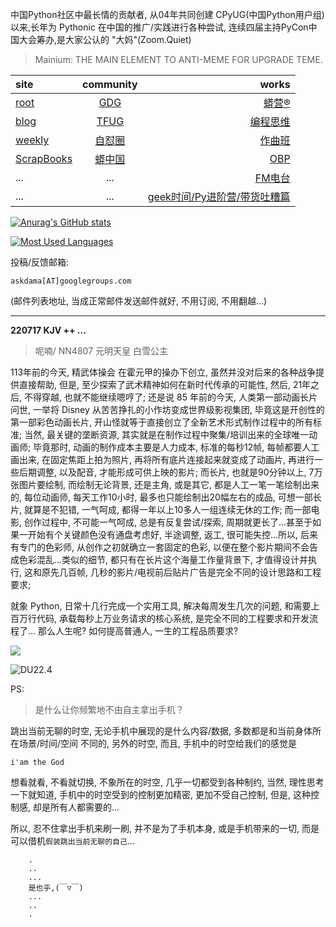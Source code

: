 中国Python社区中最长情的贡献者, 从04年共同创建 CPyUG(中国Python用户组)以来,长年为 Pythonic 在中国的推广/实践进行各种尝试, 连续四届主持PyCon中国大会筹办,是大家公认的 "大妈"(Zoom.Quiet)

> Mainium: THE MAIN ELEMENT TO ANTI-MEME FOR UPGRADE TEME.

| site | community | works |
| :-----| :----: | ----: |
| [root](http://zoomquiet.io/) | [GDG](https://blog.zhgdg.org/) | [蟒营®](https://doc.101.camp/) |
| [blog](https://blog.zoomquiet.io/pages/zoomquiet.html) | [TFUG](http://zh.tfug.world/) | [编程思维](https://py.101.camp/) |
| [weekly](http://weekly.pychina.org/) | [自怼圈](https://du.101.camp/) | [作曲班](https://mu.101.camp/) |
| [ScrapBooks](https://zoomquiet.io/collection.html) | [蟒中国](https://pychina.org/) | [OBP](https://zoomquiet.io/obp/index.html) |
| ... | ... | [FM电台](https://fm.101.camp/) |
| ... | ... | [geek时间/Py进阶营/带货吐糟篇](https://fm.101.camp/2020/geek2py-dama.html) |


[![Anurag's GitHub stats](https://github-readme-stats.vercel.app/api?username=zoomquiet&show_icons=true&count_private=true&include_all_commits=true&layout=compact&theme=panda)](https://blog.zoomquiet.io)

[![Most Used Languages](https://github-readme-stats.vercel.app/api/top-langs/?username=zoomquiet&theme=panda&card_width=445&layout=compact&show_icons=true&hide=javascript,html,php,Smarty,XSLT,TeX,C++,CSS)](https://zoomquiet.io)


投稿/反馈邮箱:

    askdama[AT]googlegroups.com

(邮件列表地址, 
当成正常邮件发送邮件就好, 不用订阅, 不用翻越...)




-----------------------------------------
**220717 KJV ++ ...**


> 呢喃/ NN4807 元明天皇 白雪公主





113年前的今天, 精武体操会 在霍元甲的操办下创立, 虽然并没对后来的各种战争提供直接帮助, 但是, 至少探索了武术精神如何在新时代传承的可能性, 然后, 21年之后, 不得穿越, 也就不能继续嗯哼了;
还是说 85 年前的今天, 人类第一部动画长片问世, 一举将 Disney 从苦苦挣扎的小作坊变成世界级影视集团, 毕竟这是开创性的第一部彩色动画长片, 开山怪就等于直接创立了全新艺术形式制作过程中的所有标准; 当然, 最关键的垄断资源, 其实就是在制作过程中聚集/培训出来的全球唯一动画师; 毕竟那时, 动画的制作成本主要是人力成本, 标准的每秒12帧, 每帧都要人工画出来, 在固定焦距上拍为照片, 再将所有底片连接起来就变成了动画片, 再进行一些后期调整, 以及配音, 才能形成可供上映的影片;
而长片, 也就是90分钟以上, 7万张图片要绘制, 而绘制无论背景, 还是主角, 或是其它, 都是人工一笔一笔绘制出来的, 每位动画师, 每天工作10小时, 最多也只能绘制出20幅左右的成品, 可想一部长片, 就算是不犯错, 一气呵成, 都得一年以上10多人一组连续无休的工作;
而一部电影, 创作过程中, 不可能一气呵成, 总是有反复尝试/探索, 周期就更长了...甚至于如果一开始有个关键颜色没有通盘考虑好, 半途调整, 返工, 很可能失控...所以, 后来有专门的色彩师, 从创作之初就确立一套固定的色彩, 以便在整个影片期间不会告成色彩混乱...类似的细节, 都只有在长片这个海量工作量背景下, 才值得设计并执行, 这和原先几百帧, 几秒的影片/电视前后贴片广告是完全不同的设计思路和工程要求;

就象 Python, 日常十几行完成一个实用工具, 解决每周发生几次的问题, 和需要上百万行代码, 承载每秒上万业务请求的核心系统, 是完全不同的工程要求和开发流程了...
那么人生呢? 如何提高普通人, 一生的工程品质要求?


![](https://ipic.zoomquiet.top/2022-07-16-zq42-today-card-2207.017.jpeg)


![DU22.4](https://ipic.zoomquiet.top/2022-04-30-220430DU6y_zip.jpg!/fw/420)






PS:
> 是什么让你频繁地不由自主拿出手机？

跳出当前无聊的时空,
无论手机中展现的是什么内容/数据,
多数都是和当前身体所在场景/时间/空间 不同的,
另外的时空,
而且, 手机中的时空给我们的感觉是

    i'am the God

想看就看, 不看就切换,
不象所在的时空, 几乎一切都受到各种制约,
当然,
理性思考一下就知道,
手机中的时空受到的控制更加精密, 更加不受自己控制,
但是, 这种控制感,
却是所有人都需要的...

所以, 
忍不住拿出手机来刷一刷,
并不是为了手机本身, 或是手机带来的一切,
而是可以借机`假装跳出当前无聊的自己`...



```
    .
    ..
    ...
    是也乎,(￣▽￣)
    ...
    ..
    .
```



